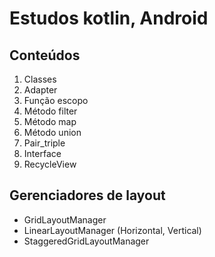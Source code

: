 # Estudos kotlin, Android
## Conteúdos 
1. Classes
2. Adapter
3. Função escopo 
4. Método filter 
5. Método map
6. Método union
7. Pair_triple
8. Interface
9. RecycleView

## Gerenciadores de layout
- GridLayoutManager
- LinearLayoutManager (Horizontal, Vertical)
- StaggeredGridLayoutManager
